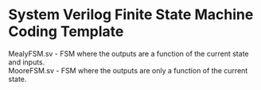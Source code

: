 # System Verilog Finite State Machine Coding Template

MealyFSM.sv - FSM where the outputs are a function of the current state and inputs. <br />
MooreFSM.sv - FSM where the outputs are only a function of the current state.
